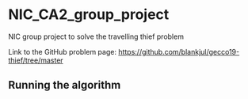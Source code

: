 # NIC_CA2_group_project
NIC group project to solve the travelling thief problem

Link to the GitHub problem page:
https://github.com/blankjul/gecco19-thief/tree/master

## Running the algorithm
